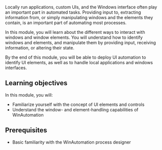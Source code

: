 Locally run applications, custom UIs, and the Windows interface often play an important part in automated tasks. Providing input to, extracting information from, or simply manipulating windows and the elements they contain, is an important part of automating most processes.

In this module, you will learn about the different ways to interact with windows and window elements. You will understand how to identify windows and elements, and manipulate them by providing input, receiving information, or altering their state.

By the end of this module, you will be able to deploy UI automation to identify UI elements, as well as to handle local applications and windows interfaces.

## Learning objectives

In this module, you will:
* Familiarize yourself with the concept of UI elements and controls
* Understand the window- and element-handling capabilities of WinAutomation

## Prerequisites
* Basic familiarity with the WinAutomation process designer